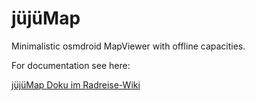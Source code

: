 jüjüMap
=======

Minimalistic osmdroid MapViewer with offline capacities.

For documentation see here:

<a href="http://radreise-wiki.de/J%C3%BCj%C3%BCMap">jüjüMap Doku im Radreise-Wiki</a>
